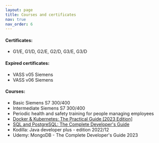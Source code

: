 ```yaml
---
layout: page
title: Courses and certificates
nav: true
nav_order: 6
---
```


#### Certificates:

* G1/E, G1/D, G2/E, G2/D, G3/E, G3/D  

#### Expired certificates:

* VASS v05 Siemens  
* VASS v06 Siemens  

#### Courses:

* Basic Siemens S7 300/400  
* Intermediate Siemens S7 300/400  
* Periodic health and safety training for people managing employees  
* [Docker & Kubernetes: The Practical Guide [2023 Edition]](https://www.udemy.com/certificate/UC-25e8b6a9-719d-433f-8549-8eeda3bd521c/)
* [SQL and PostgreSQL: The Complete Developer's Guide](https://www.udemy.com/certificate/UC-68d02d4c-273b-42c7-9486-d412b3077b5f/)  
* Kodilla: Java developer plus - edition 2022/12 
* Udemy: MongoDB - The Complete Developer's Guide 2023
